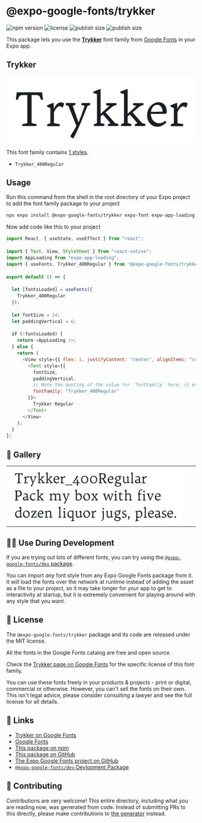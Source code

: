 # @expo-google-fonts/trykker

![npm version](https://flat.badgen.net/npm/v/@expo-google-fonts/trykker)
![license](https://flat.badgen.net/github/license/expo/google-fonts)
![publish size](https://flat.badgen.net/packagephobia/install/@expo-google-fonts/trykker)
![publish size](https://flat.badgen.net/packagephobia/publish/@expo-google-fonts/trykker)

This package lets you use the [**Trykker**](https://fonts.google.com/specimen/Trykker) font family from [Google Fonts](https://fonts.google.com/) in your Expo app.

## Trykker

![Trykker](./font-family.png)

This font family contains [1 styles](#-gallery).

- `Trykker_400Regular`

## Usage

Run this command from the shell in the root directory of your Expo project to add the font family package to your project

```sh
npx expo install @expo-google-fonts/trykker expo-font expo-app-loading
```

Now add code like this to your project

```js
import React, { useState, useEffect } from "react";

import { Text, View, StyleSheet } from "react-native";
import AppLoading from "expo-app-loading";
import { useFonts, Trykker_400Regular } from '@expo-google-fonts/trykker';

export default () => {

  let [fontsLoaded] = useFonts({
    Trykker_400Regular
  });

  let fontSize = 24;
  let paddingVertical = 6;

  if (!fontsLoaded) {
    return <AppLoading />;
  } else {
    return (
      <View style={{ flex: 1, justifyContent: "center", alignItems: "center" }}>
        <Text style={{
          fontSize,
          paddingVertical,
          // Note the quoting of the value for `fontFamily` here; it expects a string!
          fontFamily: "Trykker_400Regular"
        }}>
          Trykker Regular
        </Text>
      </View>
    );
  }
};
```

## 🔡 Gallery


||||
|-|-|-|
|![Trykker_400Regular](./Trykker_400Regular.ttf.png)||||


## 👩‍💻 Use During Development

If you are trying out lots of different fonts, you can try using the [`@expo-google-fonts/dev` package](https://github.com/expo/google-fonts/tree/master/font-packages/dev#readme).

You can import _any_ font style from any Expo Google Fonts package from it. It will load the fonts over the network at runtime instead of adding the asset as a file to your project, so it may take longer for your app to get to interactivity at startup, but it is extremely convenient for playing around with any style that you want.


## 📖 License

The `@expo-google-fonts/trykker` package and its code are released under the MIT license.

All the fonts in the Google Fonts catalog are free and open source.

Check the [Trykker page on Google Fonts](https://fonts.google.com/specimen/Trykker) for the specific license of this font family.

You can use these fonts freely in your products & projects - print or digital, commercial or otherwise. However, you can't sell the fonts on their own. This isn't legal advice, please consider consulting a lawyer and see the full license for all details.

## 🔗 Links

- [Trykker on Google Fonts](https://fonts.google.com/specimen/Trykker)
- [Google Fonts](https://fonts.google.com/)
- [This package on npm](https://www.npmjs.com/package/@expo-google-fonts/trykker)
- [This package on GitHub](https://github.com/expo/google-fonts/tree/master/font-packages/trykker)
- [The Expo Google Fonts project on GitHub](https://github.com/expo/google-fonts)
- [`@expo-google-fonts/dev` Devlopment Package](https://github.com/expo/google-fonts/tree/master/font-packages/dev)

## 🤝 Contributing

Contributions are very welcome! This entire directory, including what you are reading now, was generated from code. Instead of submitting PRs to this directly, please make contributions to [the generator](https://github.com/expo/google-fonts/tree/master/packages/generator) instead.

